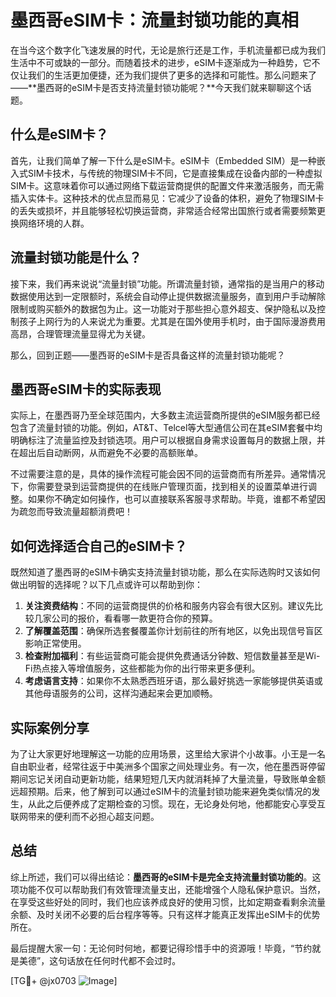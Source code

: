 # 墨西哥eSIM卡：流量封锁功能的真相

在当今这个数字化飞速发展的时代，无论是旅行还是工作，手机流量都已成为我们生活中不可或缺的一部分。而随着技术的进步，eSIM卡逐渐成为一种趋势，它不仅让我们的生活更加便捷，还为我们提供了更多的选择和可能性。那么问题来了——**墨西哥的eSIM卡是否支持流量封锁功能呢？**今天我们就来聊聊这个话题。

## 什么是eSIM卡？

首先，让我们简单了解一下什么是eSIM卡。eSIM卡（Embedded SIM）是一种嵌入式SIM卡技术，与传统的物理SIM卡不同，它是直接集成在设备内部的一种虚拟SIM卡。这意味着你可以通过网络下载运营商提供的配置文件来激活服务，而无需插入实体卡。这种技术的优点显而易见：它减少了设备的体积，避免了物理SIM卡的丢失或损坏，并且能够轻松切换运营商，非常适合经常出国旅行或者需要频繁更换网络环境的人群。

## 流量封锁功能是什么？

接下来，我们再来说说“流量封锁”功能。所谓流量封锁，通常指的是当用户的移动数据使用达到一定限额时，系统会自动停止提供数据流量服务，直到用户手动解除限制或购买额外的数据包为止。这一功能对于那些担心意外超支、保护隐私以及控制孩子上网行为的人来说尤为重要。尤其是在国外使用手机时，由于国际漫游费用高昂，合理管理流量显得尤为关键。

那么，回到正题——墨西哥的eSIM卡是否具备这样的流量封锁功能呢？

## 墨西哥eSIM卡的实际表现

实际上，在墨西哥乃至全球范围内，大多数主流运营商所提供的eSIM服务都已经包含了流量封锁的功能。例如，AT&T、Telcel等大型通信公司在其eSIM套餐中均明确标注了流量监控及封锁选项。用户可以根据自身需求设置每月的数据上限，并在超出后自动断网，从而避免不必要的高额账单。

不过需要注意的是，具体的操作流程可能会因不同的运营商而有所差异。通常情况下，你需要登录到运营商提供的在线账户管理页面，找到相关的设置菜单进行调整。如果你不确定如何操作，也可以直接联系客服寻求帮助。毕竟，谁都不希望因为疏忽而导致流量超额消费吧！

## 如何选择适合自己的eSIM卡？

既然知道了墨西哥的eSIM卡确实支持流量封锁功能，那么在实际选购时又该如何做出明智的选择呢？以下几点或许可以帮助到你：

1. **关注资费结构**：不同的运营商提供的价格和服务内容会有很大区别。建议先比较几家公司的报价，看看哪一款更符合你的预算。
2. **了解覆盖范围**：确保所选套餐覆盖你计划前往的所有地区，以免出现信号盲区影响正常使用。
3. **检查附加福利**：有些运营商可能会提供免费通话分钟数、短信数量甚至是Wi-Fi热点接入等增值服务，这些都能为你的出行带来更多便利。
4. **考虑语言支持**：如果你不太熟悉西班牙语，那么最好挑选一家能够提供英语或其他母语服务的公司，这样沟通起来会更加顺畅。

## 实际案例分享

为了让大家更好地理解这一功能的应用场景，这里给大家讲个小故事。小王是一名自由职业者，经常往返于中美洲多个国家之间处理业务。有一次，他在墨西哥停留期间忘记关闭自动更新功能，结果短短几天内就消耗掉了大量流量，导致账单金额远超预期。后来，他了解到可以通过eSIM卡的流量封锁功能来避免类似情况的发生，从此之后便养成了定期检查的习惯。现在，无论身处何地，他都能安心享受互联网带来的便利而不必担心超支问题。

## 总结

综上所述，我们可以得出结论：**墨西哥的eSIM卡是完全支持流量封锁功能的**。这项功能不仅可以帮助我们有效管理流量支出，还能增强个人隐私保护意识。当然，在享受这些好处的同时，我们也应该养成良好的使用习惯，比如定期查看剩余流量余额、及时关闭不必要的后台程序等等。只有这样才能真正发挥出eSIM卡的优势所在。

最后提醒大家一句：无论何时何地，都要记得珍惜手中的资源哦！毕竟，“节约就是美德”，这句话放在任何时代都不会过时。

[TG💪+ @jx0703 ![Image](https://github.com/user-attachments/assets/dbca1d08-cadb-493c-b0ec-ad6f7a83f270)]